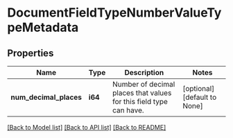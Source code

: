 # DocumentFieldTypeNumberValueTypeMetadata

## Properties
Name | Type | Description | Notes
------------ | ------------- | ------------- | -------------
**num_decimal_places** | **i64** | Number of decimal places that values for this field type can have. | [optional] [default to None]

[[Back to Model list]](../README.md#documentation-for-models) [[Back to API list]](../README.md#documentation-for-api-endpoints) [[Back to README]](../README.md)


